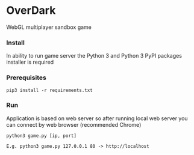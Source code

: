 # OverDark
WebGL multiplayer sandbox game

### Install
In ability to run game server the Python 3 and Python 3 PyPI packages installer is required

### Prerequisites
```
pip3 install -r requirements.txt
```

### Run
Application is based on web server so after running local web server you can connect by web browser (recommended Chrome)
```
python3 game.py [ip, port]

E.g. python3 game.py 127.0.0.1 80 -> http://localhost
```
